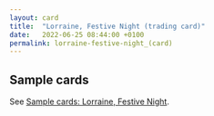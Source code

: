 ```yaml
---
layout: card
title:  "Lorraine, Festive Night (trading card)"
date:   2022-06-25 08:44:00 +0100
permalink: lorraine-festive-night_(card)
---
```


## Sample cards

See [Sample cards: Lorraine, Festive Night](/lorraine-festive-night-samples).